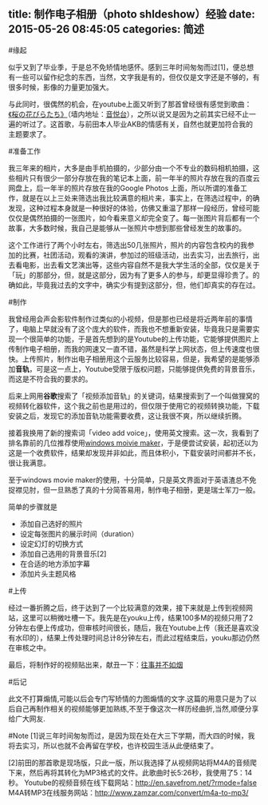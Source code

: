 title: 制作电子相册（photo shldeshow）经验
date: 2015-05-26 08:45:05
categories: 简述
  --- 


#缘起

似乎又到了毕业季，于是总不免矫情地感怀。感到三年时间匆匆而过[1]，便总想有一些可以留作纪念的东西，当然，文字我是有的，但仅仅是文字还是不够的，有很多时候，影像的力量更加强大。

与此同时，很偶然的机会，在youtube上面又听到了那首曾经很有感觉到歌曲：[《桜の花びらたち》](https://www.youtube.com/watch?v=3Q7oeQgms44&list=TLv9ouDZKLccg)（墙内地址：[音悦台](http://v.yinyuetai.com/video/555762)），之所以说又是因为之前其实已经不止一遍的听过了。这首歌，与前田本人毕业AKB的情感有关，自然也就更加符合我的主题要求了。

#准备工作

我三年来的相片，大多是由手机拍摄的，少部分由一个不专业的数码相机拍摄，这些相片只有很少一部分存放在我的笔记本上面，前一年半的照片存放在我的百度云网盘上，后一年半的照片存放在我的Google Photos 上面，所以所谓的准备工作，就是在以上三处来筛选出我比较满意的相片来，事实上，在筛选过程中，的确发现，这种过程本身就是一种很好的体验，仿佛又重温了那样一段经历，曾经可能仅仅是偶然拍摄的一张图片，如今看来意义却完全变了。每一张图片背后都有一个故事，大多数时候，我自己是能够从一张照片中想到那些曾经发生的故事的。

这个工作进行了两个小时左右，筛选出50几张照片，照片的内容包含校内的我参加的比赛，社团活动，观看的演讲，参加过的班级活动，出去实习，出去旅行，出去看电影，出去看文艺演出等，这些内容自然不是我大学生活的全部，仅仅是关于「玩」的那部分，但，就是这部分，因为有了更多人的参与，却更显得珍贵了。的确如此，毕竟我过去的文字中，确实少有提到这部分，但，他们却真实的存在过。

#制作

我曾经用会声会影软件制作过类似的小视频，但是那也已经是将近两年前的事情了，电脑上早就没有了这个庞大的软件，而我也不想重新安装，毕竟我只是需要实现一个很简单的功能，于是首先想到的是Youtube的上传功能，它能够提供图片上传制作电子相册，而我的网速又一直不错，虽然是科学上网状态，但上传速度也很快。上传照片，制作出电子相册用这个云服务比较容易，但是，我希望的是能够添加**音轨**，可是这一点上，Youtube受限于版权问题，只能够提供免费的背景音乐，而这是不符合我的要求的。

后来上网用**谷歌**搜索了「视频添加音轨」的关键词，结果搜索到了一个叫做狸窝的视频转化器软件，这个我之前也是用过的，但仅限于使用它的视频转换功能，下载安装之后，发现它的添加音轨功能需要收费，这让我很不爽，所以继续折腾。

接着我换用了新的搜索词「video add voice」，使用英文搜索。这一次，我看到了排名靠前的几位推荐使用[windows moivie maker](http://windows.microsoft.com/en-us/windows-live/movie-maker/)，于是便尝试安装，起初还以为这是一个收费软件，结果却发现并非如此，而且体积小，下载安装时间都并不长，很让我满意。

至于windows movie maker的使用，十分简单，只是英文界面对于英语渣总不免捉襟见肘，但一旦熟悉了真的十分简答易用，制作电子相册，更是瑞士军刀一般。

简单的步骤就是

- 添加自己选好的照片
- 设定每张图片的展示时间（duration）
- 设定幻灯的切换方式
- 添加自己选用的背景音乐[2]
- 在合适的地方添加字幕
- 添加片头主题风格

#上传

经过一番折腾之后，终于达到了一个比较满意的效果，接下来就是上传到视频网站，这里可以稍微吐槽一下。我先是在youku上传，结果100多M的视频只用了2分钟左右便上传成功，但审核时间很长，随后，我在Youtube上传（我还是喜欢没有水印的），结果上传处理时间总计8分钟左右，而此过程结束后，youku那边仍然在审核之中。

最后，将制作好的视频贴出来，献丑一下：[往事并不如烟](http://v.youku.com/v_show/id_XOTY0MDk5MDQ4.html)

#后记

此文不打算煽情,可能以后会专门写矫情的力图煽情的文字.这篇的用意只是为了以后自己再制作相关的视频能够更加熟练,不至于像这次一样历经曲折,当然,顺便分享给广大网友.

#Note
[1]说三年时间匆匆而过，是因为现在处在大三下学期，而大四的时候，我将去实习，所以也就不会再留在学校，也许校园生活从此便结束了。

[2]前田的那首歌是现场版，只此一版，所以我选择了从视频网站将M4A的音频爬下来，然后再将其转化为MP3格式的文件。此歌曲时长5:26秒，我使用了5：14秒。
Youtube的视频音频在线下载网站：http://en.savefrom.net/?rmode=false  
M4A转MP3在线服务网站：http://www.zamzar.com/convert/m4a-to-mp3/

